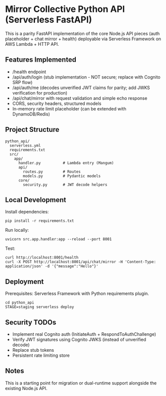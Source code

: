 # Mirror Collective Python API (Serverless FastAPI)

This is a parity FastAPI implementation of the core Node.js API pieces (auth placeholder + chat mirror + health) deployable via Serverless Framework on AWS Lambda + HTTP API.

## Features Implemented
- /health endpoint
- /api/auth/login (stub implementation - NOT secure; replace with Cognito SRP flow)
- /api/auth/me (decodes unverified JWT claims for parity; add JWKS verification for production)
- /api/chat/mirror with request validation and simple echo response
- CORS, security headers, structured models
- In-memory rate limit placeholder (can be extended with DynamoDB/Redis)

## Project Structure
```
python_api/
  serverless.yml
  requirements.txt
  src/
    app/
      handler.py          # Lambda entry (Mangum)
      api/
        routes.py         # Routes
        models.py         # Pydantic models
      core/
        security.py       # JWT decode helpers
```

## Local Development
Install dependencies:
```
pip install -r requirements.txt
```
Run locally:
```
uvicorn src.app.handler:app --reload --port 8001
```
Test:
```
curl http://localhost:8001/health
curl -X POST http://localhost:8001/api/chat/mirror -H 'Content-Type: application/json' -d '{"message":"Hello"}'
```

## Deployment
Prerequisites: Serverless Framework with Python requirements plugin.
```
cd python_api
STAGE=staging serverless deploy
```

## Security TODOs
- Implement real Cognito auth (InitiateAuth + RespondToAuthChallenge)
- Verify JWT signatures using Cognito JWKS (instead of unverified decode)
- Replace stub tokens
- Persistent rate limiting store

## Notes
This is a starting point for migration or dual-runtime support alongside the existing Node.js API.
